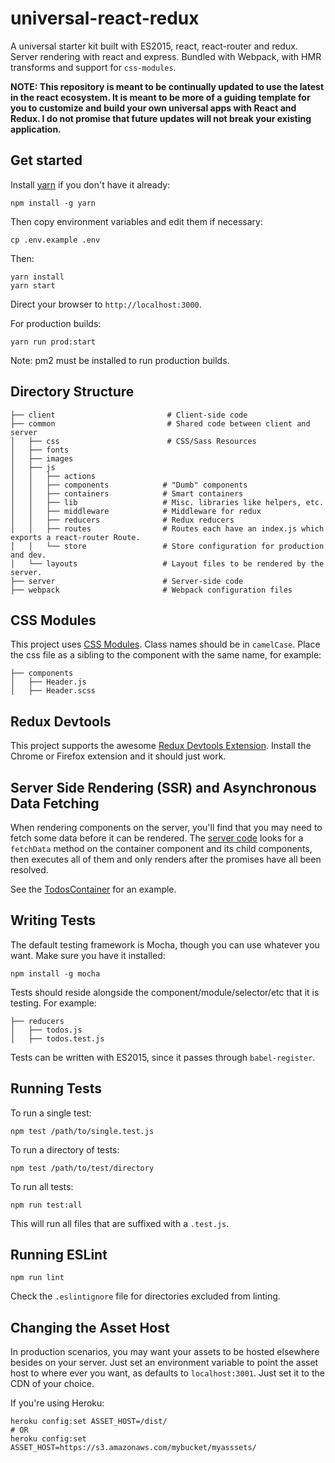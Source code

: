 # universal-react-redux

A universal starter kit built with ES2015, react, react-router and redux. Server
rendering with react and express. Bundled with Webpack, with HMR transforms and
support for `css-modules`.

**NOTE: This repository is meant to be continually updated to use the latest in
the react ecosystem. It is meant to be more of a guiding template for you to
customize and build your own universal apps with React and Redux. I do not
promise that future updates will not break your existing application.**

## Get started

Install [yarn](https://github.com/yarnpkg/yarn) if you don't have it already:
```
npm install -g yarn
```

Then copy environment variables and edit them if necessary:
```
cp .env.example .env
```

Then:
```
yarn install
yarn start
```

Direct your browser to `http://localhost:3000`.

For production builds:

```
yarn run prod:start
```

Note: pm2 must be installed to run production builds.

## Directory Structure
```
├── client                         # Client-side code
├── common                         # Shared code between client and server
│   ├── css                        # CSS/Sass Resources
│   ├── fonts
│   ├── images
│   ├── js
│   │   ├── actions
│   │   ├── components            # "Dumb" components
│   │   ├── containers            # Smart containers
│   │   ├── lib                   # Misc. libraries like helpers, etc.
│   │   ├── middleware            # Middleware for redux
│   │   ├── reducers              # Redux reducers
│   │   ├── routes                # Routes each have an index.js which exports a react-router Route.
│   │   └── store                 # Store configuration for production and dev.
│   └── layouts                   # Layout files to be rendered by the server.
├── server                        # Server-side code
├── webpack                       # Webpack configuration files
```

## CSS Modules
This project uses [CSS Modules](https://github.com/css-modules/css-modules).
Class names should be in `camelCase`. Place the css file as a sibling to the
component with the same name, for example:
```
├── components
│   ├── Header.js
│   ├── Header.scss
```

## Redux Devtools
This project supports the awesome [Redux Devtools Extension](https://github.com/zalmoxisus/redux-devtools-extension). Install the
Chrome or Firefox extension and it should just work.

## Server Side Rendering (SSR) and Asynchronous Data Fetching
When rendering components on the server, you'll find that you may need to fetch
some data before it can be rendered. The [server code](server/server.js) looks
for a `fetchData` method on the container component and its child components,
then executes all of them and only renders after the promises have all been
resolved.

See the [TodosContainer](common/js/containers/Todos/index.js) for an example.

## Writing Tests
The default testing framework is Mocha, though you can use whatever you want.
Make sure you have it installed:

```
npm install -g mocha
```

Tests should reside alongside the component/module/selector/etc that it is
testing. For example:

```
├── reducers
│   ├── todos.js
│   ├── todos.test.js
```

Tests can be written with ES2015, since it passes through `babel-register`.

## Running Tests
To run a single test:
```
npm test /path/to/single.test.js
```

To run a directory of tests:

```
npm test /path/to/test/directory
```

To run all tests:

```
npm run test:all
```

This will run all files that are suffixed with a `.test.js`.

## Running ESLint

```
npm run lint
```

Check the `.eslintignore` file for directories excluded from linting.

## Changing the Asset Host

In production scenarios, you may want your assets to be hosted elsewhere besides
on your server. Just set an environment variable to point the asset host to
where ever you want, as defaults to `localhost:3001`. Just set it to the CDN of
your choice.

If you're using Heroku:
```
heroku config:set ASSET_HOST=/dist/
# OR
heroku config:set ASSET_HOST=https://s3.amazonaws.com/mybucket/myasssets/
```
